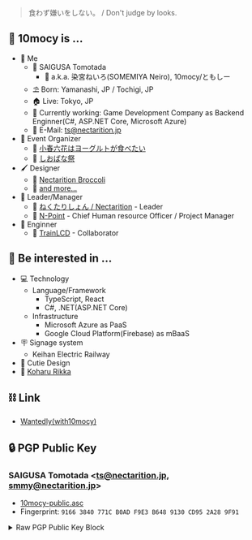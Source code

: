 > 食わず嫌いをしない。 / Don't judge by looks.

## 🍷 10mocy is ...

- 🧑 Me
  - 📛 SAIGUSA Tomotada
    - 🔖 a.k.a. 染宮ねいろ(SOMEMIYA Neiro), 10mocy/ともしー
  - ⛱️ Born: Yamanashi, JP / Tochigi, JP
  - 🏠 Live: Tokyo, JP
  - 🏢 Currently working: Game Development Company as Backend Enginner(C#, ASP.NET Core, Microsoft Azure)
  - 📧 E-Mail: ts@nectarition.jp
- 📝 Event Organizer
  - 🐄 [小春六花はヨーグルトが食べたい](https://kohatabe.jp)
  - 🏫 [しおばな祭](https://shiokazehs.jp)
- 🖌️ Designer
  - 🥦 [Nectarition Broccoli](https://github.com/nectarition/Broccoli)
  - 📒 [and more...](https://nectarition.jp/departments/daylily/)
- 🧠 Leader/Manager
  - 🍑 [ねくたりしょん / Nectarition](https://github.com/nectarition) - Leader
  - 🎁 [N-Point](https://github.com/npjpnet) - Chief Human resource Officer / Project Manager
- 📐 Enginner
  - 🚃 [TrainLCD](https://github.com/TrainLCD) - Collaborator

## 💓 Be interested in ... 

- 💻 Technology
  - Language/Framework
    - TypeScript, React
    - C#, .NET(ASP.NET Core)
  - Infrastructure
    - Microsoft Azure as PaaS
    - Google Cloud Platform(Firebase) as mBaaS
- 🪧 Signage system
  - Keihan Electric Railway
- 💌 Cutie Design
- 🐄 [Koharu Rikka](https://tokyo6.tokyo/koharurikka/)

## ⛓ Link

- [Wantedly(with10mocy)](https://www.wantedly.com/id/with10mocy)

## 🔒 PGP Public Key

### SAIGUSA Tomotada <ts@nectarition.jp, smmy@nectarition.jp>

- [10mocy-public.asc](https://raw.githubusercontent.com/10mocy/10mocy/main/10mocy-public.asc)
- Fingerprint: `9166 3840 771C B0AD F9E3 B648 9130 CD95 2A28 9F91`

<details>
  <summary>Raw PGP Public Key Block</summary>
  <div>
<pre>-----BEGIN PGP PUBLIC KEY BLOCK-----
Version: Keybase OpenPGP v2.1.13
Comment: https://keybase.io/crypto

xsFNBGPkmTUBEAD6h6eEbUHiEpppeHuRcggW6nRYt0v0cgkFZGWBXzX7+/4XSwHY
+KUOU9OJZg5wng1VX+RxHn4Vl3jKItpn0TMwcgpEhkBm/PtUkQxdshTCMvGL3Vr0
QN3vaM5Fg2IWfTohR9i9/cPhucl7cCk6CFF0Od/iTXPv3DOZSVw6JGyjg7u5Xmrh
WcCQbRJm2bzW8jfrrteHyn2IOFEhMWoTRtlE4FGyMke6zGSFlk5vZi/wa0fbSmVK
M9PPsmx4VMkMi29cD1E1yQ93BAZ1C6H/+vZILBwqUvt68PEVRNupVNLqj4GDH6ft
3Dfk2IanPg9TWdSK0XEt8k1E4ZG0WYwPCzIFA0+rxPOvEn2Tc6RacMiBQF+XblEu
opdiNYQX8dWRoUv8vW5nrSsGJbh8WLjF/2WS2DhaiCA555c3SxmSO5KQu0k1iEKm
07EEkZ9o//lATBaRnrEnqJJnAbx4oWjsIfL1A5wf3QzoQctgG4mmXoVuCdWNAZNh
QIdqUMuYtJVDVorYb4jHyhYeaVr8/jG1BPTWP9wjSnOuVsRhV44daUyEJsNr04dy
H8bvOLX+hscv/DzcBZeTdFtrvdtsRnmk+O6+KzYPPV9dCrsWXvhJl/TcTD9B6c0u
+OyXkUjbzvSv6GSYwophuGGSAC63P4UEXV4v+0GkVSp9vnMyDBGhHk20PQARAQAB
zSRTQUlHVVNBIFRvbW90YWRhIDx0c0BuZWN0YXJpdGlvbi5qcD7CwXQEEwEKAB4F
AmPkmTUCGwMDCwkHAxUKCAIeAQIXgAMWAgECGQEACgkQkTDNlSoon5ECZhAAiJiE
HFj7p/oA+k6b3nq4Hf3ipE1MvQOVU5dfDAUG1wBVyvbjFVJAnFQ4X1Y6BB5iXFJY
OitiBRSpy5+Pp44M/v2e9yx6TBu+u+ULIKIkXeDmI0p95jyeyDW3FqrWZCgnvw5y
rqhmHjDYDRItcQFYi45pIPblPyuM2r6LlcZi0fCIMGr1olmGyGpF8O3LSUyDuNl9
qy9i4TMHsIsYDtGn65RfJPfxfTiNJIyQulP07UwrE8dejzlf8zoS5/9/T80ypKUU
XDAipukVlvES0Qcd11r8H1/PIfnACuNfKflqQDgu/KIUnQtkUvYfN+1K1jesSxwI
XWeTdUD6Nl53JaY+k0d+f0WVc0QCK6hL6MGHRFzZ00Bg/RsLjFmgLVz+gjgYax9A
lWTcJRZ1E9E8tK0XEst4Z3sciPVWBcsZpanPoD1izVrR1eYVSM9HAJCXNZTqi63U
KsiAyNvJ4bIXuw6bhVw2oGMxzCR1oe5Jwl7+/Yci3KjY4FoT6KNpGmUOwPJDmP1Q
zz0Nv+V+KiTEEcJlaxv5lkzbQu6lM6Nv3dSpVvlMVTdUQPkv0luFf9stesyqP/JD
GNy3s3jzFOX5N60ZhiSPg1SYBHTca0WNyxlkRRh9Ma1IAek7IMniFRimO3/GyC8X
aK28YVaS3+YqGr/uFYy5mQhvomCdCZ9MsWZfxKTNJlNBSUdVU0EgVG9tb3RhZGEg
PHNtbXlAbmVjdGFyaXRpb24uanA+wsFxBBMBCgAbBQJj5Jk1AhsDAwsJBwMVCggC
HgECF4ADFgIBAAoJEJEwzZUqKJ+RsJMP/3nO/RY2kjEgsTkqYHrPPB8N6xwJfo6f
mJmdX+psxi4duu/nepJc+pwFH5heZHSvqCCnYyHzbmYepCw2+Qwi1JkoMBKTa3DP
qMYYyT/lDvKIkQ/zD9frmK/xrZy2gYpQL5L6rnod7NEhgFMTTT7/jwRCH15cORr2
stLXv4ONJfVuiA+R8NcNE7GHKhFA0Remx6DOt/wGvz8SArXJ9+JKVOMCpjv7x0T0
Y5tcbm7VIpI51r6kjL14O2uH/BUrTI7eWbdgl7dJ7NO2qowWHSkvLN/EA/o9aAll
dU+X4IkLLGiMNV2tOZP6JLMsXZeAQwJayNMdouGeqRGaArLzLkw231QF2cF6gyqV
ut3wbjOC9AwcsgO44co+F/zYVkSPBbamxy8U6335Lh8ffr8DaE/qIKUj+/0G/C56
FQ/10NT9rVTZrPvYqYUSUQYmiru4LYnNdTwxqei7OrGLYSCpWIvCKf4Pi9CLzvX+
5VC3Rcb09ut1gJ2jkQcNONMCVuYW6hzhmh0nweC6m1U0Q1/DYmVOSpMfPdQQuHEu
GBH5DYHMwuaYV1p5ZjhyvVSzhyEZxJfYlHYrO0d5mbO82c5IVZ91niekPWMPGsbt
0315HpFoNP4hzPbI6F3J1Mzr6r2nBdwh5gnPrTKmUC33bYFr8krJ1Ofd7y4MMYTU
g5lRpIPPlrFpzsBNBGPkmTUBCACvTs+xvvJoCEeaAEaSWn99k6FFW5cfgVCyJAna
3Mrii5BrrRHzEbM6zo2zVOJmVObSgKjQ9ymtvauM9tPA+jyga8aGTA0FH9aOdklJ
dkCHwfJI1AWvyvORG3j568dfJAEe394YtHy9go1yRwKEteUJkHnV7fe3r7RXvU/M
VctSUy9Yv/AeGLUhfjE7QI/+RwfokkO3rVbGTfl/OGc3COArMot3Jh8qz9nfsG1C
u+iX7Ni4RUs1kENcbuX3ZQd7KeQTEfDH2aDZp+JGwiwPKdX3NyyEDHM152wm1X3B
agyilIOLKFSw0KRepooWyQspFD0RL+sAn+4eWrQsFsK/e5IDABEBAAHCwoQEGAEK
AA8FAmPkmTUFCQ8JnAACGwwBKQkQkTDNlSoon5HAXSAEGQEKAAYFAmPkmTUACgkQ
XeD3H8js5cHIeQf/eyVECOyRyiHGocT83mGLtFvXSv9OYgdU491HmIHZFtdhsgHO
l5d7pj5ltHG7B0IEcv9jy3qMBlZ2cqXx1l3K5fEaTmXvRU8pfS+xRB79dYRP90Er
EqH0H9544F4fhfXbFtTf5kcVjktNpGhLXLHFaCIeUWyyzCRjia9lhtMcbDJFe8JR
9yppApzUCjqPlkHNgXlpozBt3leizZzvUfQfyHuLxY2zqxdB6xuW6fn3yWWDvX0S
32IPMyff7oC4InL+zqXIvIsQuADlmDCZW3TgElVpjgxLMz1JRhnMWQIIFbIhfHzj
A7KHVyv+/zaaFYX0B+Da/xRGIpSSIqXx5qsIPv4READnA1DkedjHONjwd+Cmdxs8
5u7tB7m2LYHvcx1fr+Ne1T8Po2XJpvqLaWbxjRSIoT7QxXN4UfaCPd7+BPcFlpdD
h4AkDpVeeveAfZ8bK/B4OxgqJ0FXWhBKo9KzFfSh9PsAwE2OBxWxSb1470E2ryHs
Zgxuc21o7c1gfEi3Bw7WrzwaPRq0rAMxvjgU7zmFPUFljidYFL4Am+xq9gjdUCQm
is3d/LsWLJRoVqWpjbsqQIK9sRpUSbKIeIPNbS3f5PVhn5hlSyKUtumhjK6yqSjY
8iONxRdQINOu1TNyNAUK+AAWqduRqlXnNZr8mtHdt5R0wrfNiwG3rp7uwzfvbihY
iNl5TeDUzIoFarF5H+toKb+7Be0YbruXcT0dprYihxBR7wq1SLvwsad3IFPK6To8
QKgIOunM6fF5tSnG+3KNnppAEQex6Msi/6wQKR3fSk+LxFxg4XSMgUSUYS5lBrol
3KpdzuwvkOAi32wv2URPbq9eO+/XuzRoMRt2uFbcoriAb4R1AU2XZc+Ky6cJMJvR
cIe+cQiV+hRwibxQhvIOk65211P+72+71FCTu6xYx1QP4BJmJNy4BOx5uyUj51YQ
SLH3m+/TNUbxwnxllk/lTpOZxbyB2iTcPLRNtRMNO6omBnpbZjTm+hVILBj9ZZ3J
Vzsnp9igD5TjDeRQe+z8/c7ATQRj5Jk1AQgAx9VFck7NS18GRYgwInuFSOijooFH
cqt9m3fzoQPXKfUoToM+AlVDDOA4KZznkBspOx7bogTXc/mA/BKZ2CBrSVCL9u9N
o+DaUIxNfg5+bEAAA7OtgQ3teUP8Up8ke80GCcPGu8gbt6f6fHDNlE2B58DqJvNO
HanQsNwZnmIH5zPNFpE5RrSbQjwMTwbGq1T1blzUINGoSTwrPAlHzN2noiLVe94z
WHAy+gCaOS6Ce0ufmJw1HS9z0m5iV6sFcIKkcze9sn682zowsGbepWhu4JMH6hfQ
JMkHLsTXut7+y8S+FcCtwqKsdCjNMUnpmlz+QmLbUWYJVECWeoUdHyBsNwARAQAB
wsKEBBgBCgAPBQJj5Jk1BQkPCZwAAhsiASkJEJEwzZUqKJ+RwF0gBBkBCgAGBQJj
5Jk1AAoJEB80tvHLKI7M7cQIAI6derV7J1dJZbGTpoZlX2SsYT2KzJr3+VOxxxvd
nehXZYhKlNvDaA/S5nf7qVs1C31gRhGi5YpMiKQVgMekQ+JQFuw8TwHEoVj17t2H
q1Doz3Zubtuyv6QxDfTyH0MEoQ+mpafL+5miM148HOeQNGOj6AH7NQjBCI0j37Se
zepbRA9DI+kEjRDhE1//nvC8XpHecHStlYJ/LEbIqTi0AiYw5KxcKNMoEDHxZm6O
l5IQIhsUejteQkPXzUMV7ExW1G4YANL1YsD2elGZjI1Bs7rzMt+dhOofdxbHMt0J
AgDbhai+KUe05TGJl/nAj1Q7D8CgTM4XcnA/PbzL3w+1CvzJzA/+N4K6Gem9+qGn
UhYnW+ve/HpSGjbh5AG8K+g8qKAjkil7okg74wPXr73erFtn8/K2VfGBUXtwUN3F
4oECz+fu9v/PjBXhegDellyDNMwufSlFkCnNGl/3dUgooAwEa9TnSLvUgBR4EaVT
Inuir8OdAudbE2RAEFkl2A5Wo5/jCO8RmmLYLUVbtff1tSU2YU6wSeBBp0xG9W8P
gPxL0gSb6UYYhTg84HGVvrXnkbmBQSbNO03ct7QDzjAcrGqWedAwfraL7i9guLpv
q+WemSXzCKQnLwI+Q/tNZIWP5pwlVNyhxseQNXfI9OCJZY2IDx1PFUoDlvkdll+C
i6HCkretnriZX9IiXeB1TktSc8w7WvK7jxdbqpj3vSz992ZJJxNlziG1kijUcgKP
UUc3VUmhj3mEDcVd/B1jOaKiSOV0/W/sdIkTnST8pDRaJkqy4YvcuXvumYkCTl1Z
OogWduI+Km8q73YAlF3V0/AaTVQSZh4H1xyY6EtEoSyOMgeLkRI9bTSUsAHteB6E
058gfmZuJHRk3rssTxhLSUjaQ3QnoBLySMRDXOSebnqBs3kvOj09aPV7pREBsXVK
mDITVMJ53h+h7eWNf6FESrpXkv/smvUwJZczug9Tk0lRRAwH4nLuPvKvBrB96K51
2qoY2aIGzMV/IriFSOqlFe7/3hLx86o=
=WOHY
-----END PGP PUBLIC KEY BLOCK-----</pre>
  </div>
</details>
